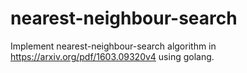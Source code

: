 # nearest-neighbour-search
Implement nearest-neighbour-search algorithm in https://arxiv.org/pdf/1603.09320v4 using golang.
